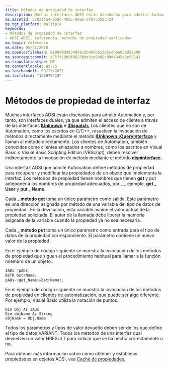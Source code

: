 ```yaml
---
title: Métodos de propiedad de interfaz
description: Muchas interfaces ADSI están diseñadas para admitir Automation y, por tanto, son interfaces duales, ya que admiten el acceso de cliente a través de las interfaces IUnknown e IDispatch.
ms.assetid: b2831fa4-b58d-4b65-8deb-5fb7cd50c724
ms.tgt_platform: multiple
keywords:
- Métodos de propiedad de interfaz
- ADSI ADSI, referencia, métodos de propiedad explicados
ms.topic: reference
ms.date: 05/31/2018
ms.openlocfilehash: 018999d4834859cdb465bba2e6cdb9a05bd38a98
ms.sourcegitcommit: d75fc10b9f0825bbe5ce5045c90d4045e3c53243
ms.translationtype: MT
ms.contentlocale: es-ES
ms.lasthandoff: 09/13/2021
ms.locfileid: "126970419"
---
```

# <a name="interface-property-methods"></a>Métodos de propiedad de interfaz

Muchas interfaces ADSI están diseñadas para admitir Automation y, por tanto, son interfaces duales, ya que admiten el acceso de cliente a través de las interfaces [**IUnknown**](/windows/win32/api/unknwn/nn-unknwn-iunknown) e [**IDispatch.**](/windows/win32/api/oaidl/nn-oaidl-idispatch) Los clientes que no son de Automation, como los escritos en C/C++, resuelven la invocación de métodos directamente mediante el método [**IUnknown::QueryInterface**](/windows/win32/api/unknwn/nf-unknwn-iunknown-queryinterface(q)) y llaman al método directamente. Los clientes de Automation, también conocidos como clientes enlazados a nombres, como los escritos en Visual Basic o Visual Basic Scripting Edition (VBScript), deben resolver indirectamente la invocación de método mediante el método [**dispinterface.**](/previous-versions/windows/desktop/automat/dispinterface)

Una interfaz ADSI que admite Automation define métodos de propiedad para recuperar y modificar las propiedades de un objeto que implementa la interfaz. Los métodos de propiedad tienen nombres que tienen **get** y put anteponer a los nombres de propiedad adecuados, por \_  \_ ejemplo, **get \_ User** y **put \_ Name**.

Cada **\_ método get** toma un único parámetro como salida. Este parámetro es una dirección asignada por método de una variable del tipo de datos de propiedad . En la devolución, esta variable asume el valor actual de la propiedad solicitada. El autor de la llamada debe liberar la memoria asignada de la variable cuando la propiedad ya no sea necesaria.

Cada **\_ método put** toma un único parámetro como entrada para el tipo de datos de la propiedad correspondiente. El parámetro contiene un nuevo valor de la propiedad .

En el ejemplo de código siguiente se muestra la invocación de los métodos de propiedad que siguen el procedimiento habitual para llamar a la función miembro de un objeto .


```C++
IADs *pADs;
BSTR bstrName;
pADs->get_Name(&bstrName);
```



En el ejemplo de código siguiente se muestra la invocación de los métodos de propiedad en clientes de automatización, que puede ser algo diferente. Por ejemplo, Visual Basic utiliza la notación de puntos.


```VB
Dim Obj As IADs
Dim objName As String
objName = Obj.Name
```



Todos los parámetros y tipos de valor devuelto deben ser de los que define el tipo de datos VARIANT. Todos los métodos de una interfaz dual devuelven un valor HRESULT para indicar que se ha hecho correctamente o no.

Para obtener más información sobre cómo obtener y establecer propiedades en objetos ADSI, vea [Caché de propiedades.](property-cache-interfaces.md)

 

 